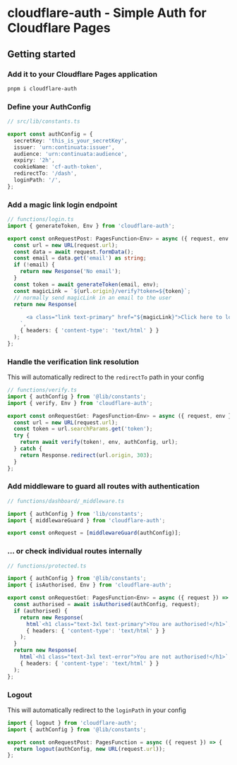 # cloudflare-auth - Simple Auth for Cloudflare Pages

## Getting started

### Add it to your Cloudflare Pages application

```bash
pnpm i cloudflare-auth
```

### Define your AuthConfig

```typescript
// src/lib/constants.ts

export const authConfig = {
  secretKey: 'this_is_your_secretKey',
  issuer: 'urn:continuata:issuer',
  audience: 'urn:continuata:audience',
  expiry: '2h',
  cookieName: 'cf-auth-token',
  redirectTo: '/dash',
  loginPath: '/',
};
```

### Add a magic link login endpoint

```typescript
// functions/login.ts
import { generateToken, Env } from 'cloudflare-auth';

export const onRequestPost: PagesFunction<Env> = async ({ request, env }) => {
  const url = new URL(request.url);
  const data = await request.formData();
  const email = data.get('email') as string;
  if (!email) {
    return new Response('No email');
  }
  const token = await generateToken(email, env);
  const magicLink = `${url.origin}/verify?token=${token}`;
  // normally send magicLink in an email to the user
  return new Response(
    `
      <a class="link text-primary" href="${magicLink}">Click here to login</a>
    `,
    { headers: { 'content-type': 'text/html' } }
  );
};
```

### Handle the verification link resolution

This will automatically redirect to the `redirectTo` path in your config

```typescript
// functions/verify.ts
import { authConfig } from '@lib/constants';
import { verify, Env } from 'cloudflare-auth';

export const onRequestGet: PagesFunction<Env> = async ({ request, env }) => {
  const url = new URL(request.url);
  const token = url.searchParams.get('token');
  try {
    return await verify(token!, env, authConfig, url);
  } catch {
    return Response.redirect(url.origin, 303);
  }
};
```

### Add middleware to guard all routes with authentication

```typescript
// functions/dashboard/_middleware.ts

import { authConfig } from 'lib/constants';
import { middlewareGuard } from 'cloudflare-auth';

export const onRequest = [middlewareGuard(authConfig)];
```

### ... or check individual routes internally

```typescript
// functions/protected.ts

import { authConfig } from '@lib/constants';
import { isAuthorised, Env } from 'cloudflare-auth';

export const onRequestGet: PagesFunction<Env> = async ({ request }) => {
  const authorised = await isAuthorised(authConfig, request);
  if (authorised) {
    return new Response(
      html`<h1 class="text-3xl text-primary">You are authorised!</h1>`,
      { headers: { 'content-type': 'text/html' } }
    );
  }
  return new Response(
    html`<h1 class="text-3xl text-error">You are not authorised!</h1>`,
    { headers: { 'content-type': 'text/html' } }
  );
};
```

### Logout

This will automatically redirect to the `loginPath` in your config

```typescript
import { logout } from 'cloudflare-auth';
import { authConfig } from '@lib/constants';

export const onRequestPost: PagesFunction = async ({ request }) => {
  return logout(authConfig, new URL(request.url));
};
```
